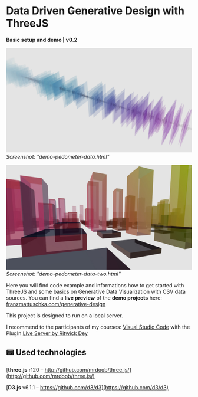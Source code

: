 # Data Driven Generative Design with ThreeJS
**Basic setup and demo | v0.2**


![Screenshot](https://github.com/Fraaanz/Data-Driven-Generative-Design-Basics/raw/master/previewA.jpg)
*Screenshot: "demo-pedometer-data.html"*

![Screenshot](https://github.com/Fraaanz/Data-Driven-Generative-Design-Basics/raw/master/previewB.jpg)
*Screenshot: "demo-pedometer-data-two.html"*

Here you will find code example and informations how to get started with ThreeJS and some basics on Generative Data Visualization with CSV data sources. You can find a **live preview** of the **demo projects** here: [franzmattuschka.com/generative-design](https◊://franzmattuschka.com/generative-design)

This project is designed to run on a local server.

I recommend to the participants of my courses: 
[Visual Studio Code](https://code.visualstudio.com) with the PlugIn [Live Server by Ritwick Dey](https://marketplace.visualstudio.com/items?itemName=ritwickdey.LiveServer)

## 📟 Used technologies
[**three.js** r120 – http://github.com/mrdoob/three.js/](http://github.com/mrdoob/three.js/)

[**D3.js** v6.1.1 – https://github.com/d3/d3](https://github.com/d3/d3)